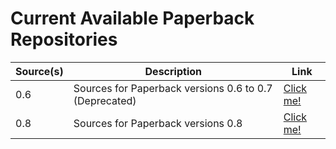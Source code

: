 # Current Available Paperback Repositories

| Source(s) | Description | Link |
| ---       | ---         | ---  |
| 0.6 | Sources for Paperback versions 0.6 to 0.7 (Deprecated) | [Click me!](https://xonlyfadi.github.io/xonlyfadi-extensions/0.6) |
| 0.8 | Sources for Paperback versions 0.8 | [Click me!](https://shizu567.github.io/xonlyfadi-extensions/0.8) |

